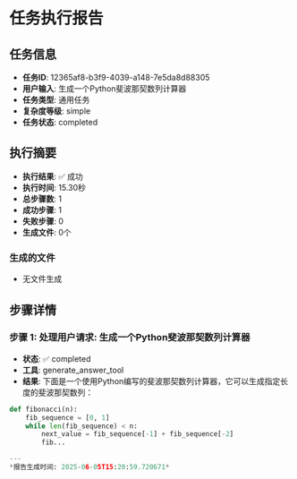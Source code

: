 # 任务执行报告

## 任务信息
- **任务ID**: 12365af8-b3f9-4039-a148-7e5da8d88305
- **用户输入**: 生成一个Python斐波那契数列计算器
- **任务类型**: 通用任务
- **复杂度等级**: simple
- **任务状态**: completed

## 执行摘要
- **执行结果**: ✅ 成功
- **执行时间**: 15.30秒
- **总步骤数**: 1
- **成功步骤**: 1
- **失败步骤**: 0
- **生成文件**: 0个

### 生成的文件
- 无文件生成

## 步骤详情

### 步骤 1: 处理用户请求: 生成一个Python斐波那契数列计算器
- **状态**: ✅ completed
- **工具**: generate_answer_tool
- **结果**: 下面是一个使用Python编写的斐波那契数列计算器，它可以生成指定长度的斐波那契数列：

```python
def fibonacci(n):
    fib_sequence = [0, 1]
    while len(fib_sequence) < n:
        next_value = fib_sequence[-1] + fib_sequence[-2]
        fib...

---
*报告生成时间: 2025-06-05T15:20:59.720671*
